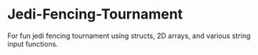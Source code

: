 # Jedi-Fencing-Tournament
For fun jedi fencing tournament using structs, 2D arrays, and various string input functions.
